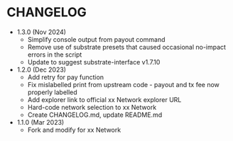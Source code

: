 # CHANGELOG

- 1.3.0 (Nov 2024)
  - Simplify console output from payout command
  - Remove use of substrate presets that caused occasional no-impact errors in the script
  - Update to suggest substrate-interface v1.7.10
- 1.2.0 (Dec 2023)
  - Add retry for pay function
  - Fix mislabelled print from upstream code - payout and tx fee now properly labelled
  - Add explorer link to official xx Network explorer URL
  - Hard-code network selection to xx Network 
  - Create CHANGELOG.md, update README.md
- 1.1.0 (Mar 2023)
  - Fork and modify for xx Network
